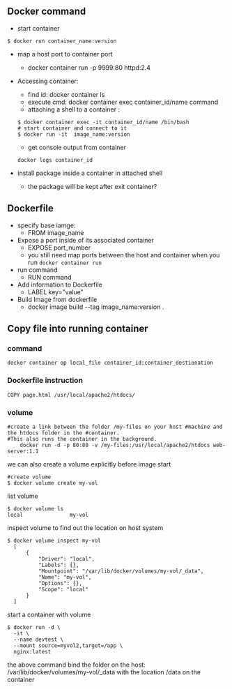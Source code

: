 ## Docker command
* start container
```shell
$ docker run container_name:version
```

* map a host port to container port
    * docker container run -p 9999:80 httpd:2.4

* Accessing container:
    * find id: docker container ls
    * execute cmd: docker container exec container_id/name command
    * attaching a shell to a container :
    ```shell
    $ docker container exec -it container_id/name /bin/bash
    # start container and connect to it
    $ docker run -it  image_name:version
    ```
    * get console output from container
    ```shell
    docker logs container_id
    ```

* install package inside a container in attached shell
    * the package will be kept after exit container?

## Dockerfile

* specify base iamge:
    * FROM image_name
* Expose a port inside of its associated container
    * EXPOSE port_number
    * you still need map ports between the host and container when you run `docker container run`
* run command
    * RUN command
* Add information to Dockerfile
    * LABEL key="value"
* Build Image from dockerfile
    * docker image build --tag image_name:version .

## Copy file into running container

### command
  ```
  docker container op local_file container_id:container_destionation
  ```
### Dockerfile instruction
  ```
  COPY page.html /usr/local/apache2/htdocs/
  ```
### volume

```
#create a link between the folder /my-files on your host #machine and the htdocs folder in the #container.
#This also runs the container in the background.
    docker run -d -p 80:80 -v /my-files:/usr/local/apache2/htdocs web-server:1.1
```
  we can also create a volume explicitly before image start

```
#create volume
$ docker volume create my-vol
```
list volume

```
$ docker volume ls
local               my-vol
```
inspect volume to find out the location on host system
```
$ docker volume inspect my-vol
  [
      {
          "Driver": "local",
          "Labels": {},
          "Mountpoint": "/var/lib/docker/volumes/my-vol/_data",
          "Name": "my-vol",
          "Options": {},
          "Scope": "local"
      }
  ]
```
start a container with volume
```
$ docker run -d \
  -it \
  --name devtest \
  --mount source=myvol2,target=/app \
  nginx:latest
```
the above command bind the folder on the host: /var/lib/docker/volumes/my-vol/_data with the location /data on the container
